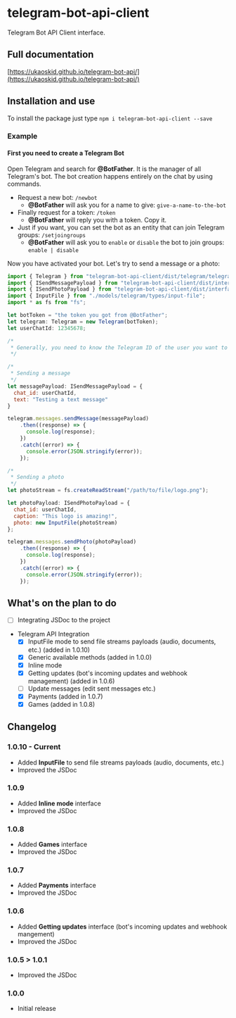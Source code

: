 # telegram-bot-api-client

Telegram Bot API Client interface.

## Full documentation
[https://ukaoskid.github.io/telegram-bot-api/](https://ukaoskid.github.io/telegram-bot-api/)

## Installation and use

To install the package just type `npm i telegram-bot-api-client --save`

### Example

#### First you need to create a Telegram Bot
Open Telegram and search for **@BotFather**. It is the manager of all Telegram's bot.
The bot creation happens entirely on the chat by using commands.

- Request a new bot: `/newbot`
    - **@BotFather** will ask you for a name to give: `give-a-name-to-the-bot`
- Finally request for a token: `/token`
    - **@BotFather** will reply you with a token. Copy it.
- Just if you want, you can set the bot as an entity that can join Telegram groups: `/setjoingroups`
    - **@BotFather** will ask you to `enable` or `disable` the bot to join groups: `enable | disable`

Now you have activated your bot. Let's try to send a message or a photo:

```javascript
import { Telegram } from "telegram-bot-api-client/dist/telegram/telegram";
import { ISendMessagePayload } from "telegram-bot-api-client/dist/interfaces/payloads/send/send-message-payload";
import { ISendPhotoPayload } from "telegram-bot-api-client/dist/interfaces/payloads/send/send-photo-payload";
import { InputFile } from "./models/telegram/types/input-file";
import * as fs from "fs";

let botToken = "the token you got from @BotFather";
let telegram: Telegram = new Telegram(botToken);
let userChatId: 12345678;

/*
 * Generally, you need to know the Telegram ID of the user you want to involve in the action.
 */

/*
 * Sending a message
 */
let messagePayload: ISendMessagePayload = {
  chat_id: userChatId,
  text: "Testing a text message"
}

telegram.messages.sendMessage(messagePayload)
    .then((response) => {
      console.log(response);
    })
    .catch((error) => {
      console.error(JSON.stringify(error));
    });

/*
 * Sending a photo
 */
let photoStream = fs.createReadStream("/path/to/file/logo.png");

let photoPayload: ISendPhotoPayload = {
  chat_id: userChatId,
  caption: "This logo is amazing!",
  photo: new InputFile(photoStream)
};

telegram.messages.sendPhoto(photoPayload)
    .then((response) => {
      console.log(response);
    })
    .catch((error) => {
      console.error(JSON.stringify(error));
    });
```



## What's on the plan to do

- [ ] Integrating JSDoc to the project
- Telegram API Integration
    - [X] InputFile mode to send file streams payloads (audio, documents, etc.) (added in 1.0.10)
    - [X] Generic available methods (added in 1.0.0)
    - [X] Inline mode
    - [X] Getting updates (bot's incoming updates and webhook management) (added in 1.0.6)
    - [ ] Update messages (edit sent messages etc.)
    - [X] Payments (added in 1.0.7)
    - [X] Games (added in 1.0.8)

## Changelog

### 1.0.10 - Current
- Added **InputFile** to send file streams payloads (audio, documents, etc.)
- Improved the JSDoc

### 1.0.9
- Added **Inline mode** interface
- Improved the JSDoc

### 1.0.8
- Added **Games** interface
- Improved the JSDoc

### 1.0.7
- Added **Payments** interface
- Improved the JSDoc

### 1.0.6
- Added **Getting updates** interface (bot's incoming updates and webhook mangement)
- Improved the JSDoc

### 1.0.5 > 1.0.1
- Improved the JSDoc

### 1.0.0
- Initial release